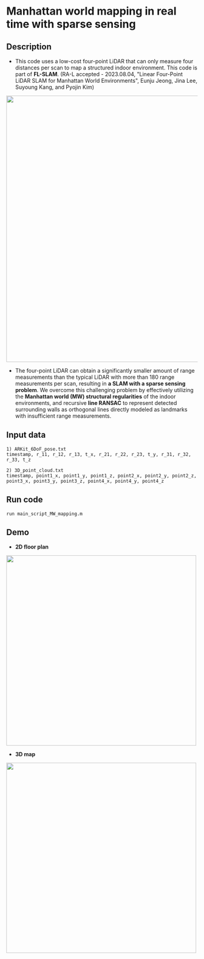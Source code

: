# Manhattan world mapping in real time with sparse sensing

## Description
* This code uses a low-cost four-point LiDAR that can only measure four distances per scan to map a structured indoor environment. This code is part of **FL-SLAM**. (RA-L accepted - 2023.08.04, "Linear Four-Point LiDAR SLAM for Manhattan World Environments", Eunju Jeong, Jina Lee, Suyoung Kang, and Pyojin Kim)

<img src="https://user-images.githubusercontent.com/77608922/233629245-58a2a99d-6c0d-4492-9009-d012fbe193ce.PNG" width="700">

* The four-point LiDAR can obtain a significantly smaller amount of range measurements than the typical LiDAR with more than 180 range measurements per scan, resulting in **a SLAM with a sparse sensing problem**. We overcome this challenging problem by effectively utilizing the **Manhattan world (MW) structural regularities** of the indoor environments, and recursive **line RANSAC** to represent detected surrounding walls as orthogonal lines directly modeled as landmarks with insufficient range measurements. 

## Input data
    1) ARKit_6DoF_pose.txt
    timestamp, r_11, r_12, r_13, t_x, r_21, r_22, r_23, t_y, r_31, r_32, r_33, t_z
    
    2) 3D_point_cloud.txt
    timestamp, point1_x, point1_y, point1_z, point2_x, point2_y, point2_z, point3_x, point3_y, point3_z, point4_x, point4_y, point4_z

## Run code
    run main_script_MW_mapping.m

## Demo
* **2D floor plan**
<img src="https://user-images.githubusercontent.com/77608922/233639847-3d595d61-c61d-4a2a-adb4-06b98b2fb5f2.gif" width="500">

* **3D map**
<img src="https://user-images.githubusercontent.com/77608922/233639889-9f59d130-dc6d-415c-8778-daef9102f1ee.gif" width="500">

